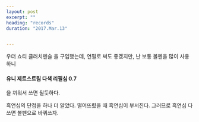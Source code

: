 ```yaml
---
layout: post
excerpt: ""
heading: "records"
duration: "2017.Mar.13"


---
```


우더 쇼티 클러치펜슬 을 구입했는데, 연필로 써도 좋겠지만, 난 보통
볼펜을 많이 사용하니

#### 유니 제트스트림 다색 리필심 0.7


을 끼워서 쓰면 될듯하다.

흑연심의 단점을 하나 더 알았다. 떨어뜨렸을 때 흑연심이
부서진다. 그러므로 흑연심 다 쓰면 볼펜으로 바꿔쓰자.
